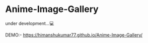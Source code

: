 # Anime-Image-Gallery

under development...💻

DEMO:- https://himanshukumar77.github.io/Anime-Image-Gallery/
